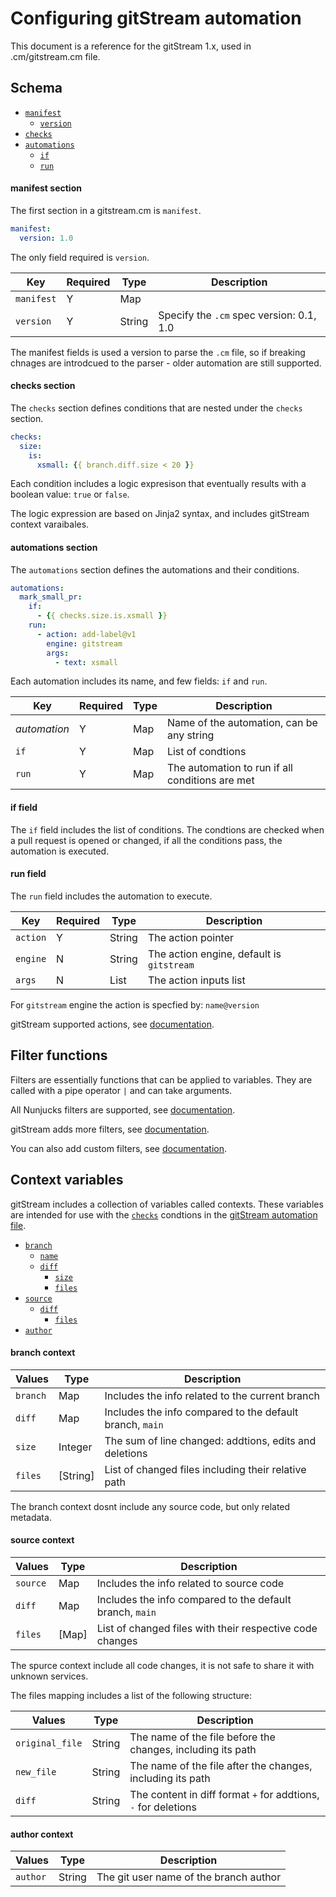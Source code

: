 # Configuring gitStream automation

This document is a reference for the gitStream 1.x, used in .cm/gitstream.cm file.

## Schema

- [`manifest`](#manifest-section)
    - [`version`](#version-field)
- [`checks`](#checks-section)
- [`automations`](#automations-section)
    - [`if`](#if-field)
    - [`run`](#run-field)

#### manifest section

The first section in a gitstream.cm is `manifest`.

```yaml
manifest:
  version: 1.0
```

The only field required is `version`.

| Key         | Required | Type    | Description                              |
| ----------- | ---------|---------|----------------------------------------- |
| `manifest`  | Y        | Map     |                                          |
| `version`   | Y        | String  | Specify the `.cm` spec version: 0.1, 1.0 |

The manifest fields is used a version to parse the `.cm` file, so if breaking chnages are 
introdcued to the parser - older automation are still supported.

#### checks section

The `checks` section defines conditions that are nested under the `checks` section.  

```yaml
checks:
  size:
    is:
      xsmall: {{ branch.diff.size < 20 }}
```

Each condition includes a logic expresison that eventually results with a boolean value: `true` or `false`. 

The logic expression are based on Jinja2 syntax, and includes gitStream context varaibales.

#### automations section

The `automations` section defines the automations and their conditions. 

```yaml
automations:
  mark_small_pr:
    if:
      - {{ checks.size.is.xsmall }}
    run:
      - action: add-label@v1
        engine: gitstream
        args:
          - text: xsmall
```

Each automation includes its name, and few fields: `if` and `run`.

| Key          | Required | Type    | Description                                     |
|--------------|----------|---------|------------------------------------------------ |
| _automation_ | Y        | Map     | Name of the automation, can be any string       |
| `if`         | Y        | Map     | List of condtions                               |
| `run`        | Y        | Map     | The automation to run if all conditions are met |

#### if field

The `if` field includes the list of conditions. The condtions are checked when a pull request is opened or changed, if all the conditions pass, the automation is executed.

#### run field

The `run` field includes the automation to execute. 

| Key         | Required | Type    | Description                                     |
| ----------- | ---------|---------|------------------------------------------------ |
| `action`    | Y        | String  | The action pointer                              |
| `engine`    | N        | String  | The action engine, default is `gitstream`       |
| `args`      | N        | List    | The action inputs list                          |

For `gitstream` engine the action is specfied by: `name@version`

gitStream supported actions, see [documentation](23_gitstream-actions.md).

## Filter functions

Filters are essentially functions that can be applied to variables. They are called with a pipe 
operator `|` and can take arguments. 

All Nunjucks filters are supported, see [documentation](https://mozilla.github.io/nunjucks/templating.html#builtin-filters).

gitStream adds more filters, see [documentation](21_gitstream-filters.md).

You can also add custom filters, see [documentation](22_custom-filters.md).

## Context variables

gitStream includes a collection of variables called contexts. These variables are intended 
for use with the [`checks`](#checks-section) condtions in the 
[gitStream automation file](#gitstream-automation-file).

- [`branch`](#branch-context)
    - [`name`](#name-context)
    - [`diff`](#branch-context)
        - [`size`](#branch-context)
        - [`files`](#branch-context)
- [`source`](#source-context)
    - [`diff`](#source-context)
        - [`files`](#source-context)
- [`author`](#author-context)

#### branch context

| Values      | Type      | Description                                              |
| ------------|-----------|--------------------------------------------------------- |
| `branch`    | Map       | Includes the info related to the current branch          |
| `diff`      | Map       | Includes the info compared to the default branch, `main` |
| `size`      | Integer   | The sum of line changed: addtions, edits and deletions   |
| `files`     | [String]  | List of changed files including their relative path      |

The branch context dosnt include any source code, but only related metadata.

#### source context

| Values      | Type      | Description                                                     |
| ------------|-----------|---------------------------------------------------------------- |
| `source`    | Map       | Includes the info related to source code                        |
| `diff`      | Map       | Includes the info compared to the default branch, `main`        |
| `files`     | [Map]     | List of changed files with their respective code changes        |

The spurce context include all code changes, it is not safe to share it with unknown services.

The files mapping includes a list of the following structure:

| Values          | Type      | Description                                                     |
| ----------------|-----------|---------------------------------------------------------------- |
| `original_file` | String    | The name of the file before the changes, including its path     |
| `new_file`      | String    | The name of the file after the changes, including its path      |
| `diff`          | String    | The content in diff format `+` for addtions, `-` for deletions  |

#### author context

| Values      | Type      | Description                                                     |
| ------------|-----------|---------------------------------------------------------------- |
| `author`    | String    | The git user name of the branch author           
